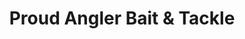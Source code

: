 ---
title: "Proud Angler Bait & Tackle"
url: /watertown/proud-angler-bait-and-tackle/
shop: fishing
---